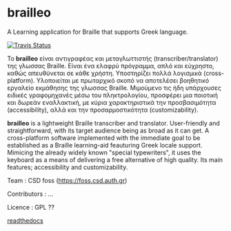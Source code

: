 # brailleo
A Learning application for Braille that supports Greek language.

[![Travis Status](https://travis-ci.com/name-placeholder/hangman.png)](https://travis-ci.com/CSD-FOSS-Team/brailleo)

Το **brailleo** είναι αντιγραφέας και μεταγλωττιστής (transcriber/translator) της γλωσσας Braille. Είναι ένα ελαφρύ πρόγραμμα, απλό και εύχρηστο, καθώς απευθύνεται σε κάθε χρήστη. Υποστηρίζει πολλά λογισμικά (cross-platform). Υλοποιείται με πρωταρχικό σκοπό να αποτελέσει βοηθητικό εργαλείο εκμάθησης της γλωσσας Braille. Μιμούμενο τις ήδη υπάρχουσες ειδικές γραφομηχανές μέσω του πληκτρολογίου, προσφέρει μια ποιοτική και δωρεάν εναλλακτική, με κύρια χαρακτηριστικά την προσβασιμότητα (accessibility), αλλά και την προσαρμοστικότητα (customizability). 


**brailleo** is a lightweight Braille transcriber and translator. User-friendly and straightforward, with its target audience being as broad as it can get. A cross-platform software implemented with the immediate goal to be established as a Braille learning-aid feauturing Greek locale support. Mimicing the already widely known "special typewriters", it uses the keyboard as a means of delivering a free alternative of high quality. Its main features; accessibility and customizability.

Team : CSD foss (https://foss.csd.auth.gr)

Contributors : ...

Licence : GPL ??

[readthedocs](https://readthedocs.org/projects/brailleo/)
